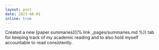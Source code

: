 ```yaml
---
layout: post
date: 2023-08-01
inline: true
---
```


Created a new [paper summaries]({% link _pages/summaries.md %}) tab for keeping track of my academic
reading and to also hold myself accountable to read consistently.